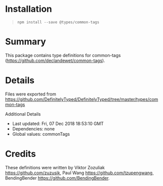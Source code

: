# Installation
> `npm install --save @types/common-tags`

# Summary
This package contains type definitions for common-tags (https://github.com/declandewet/common-tags).

# Details
Files were exported from https://github.com/DefinitelyTyped/DefinitelyTyped/tree/master/types/common-tags

Additional Details
 * Last updated: Fri, 07 Dec 2018 18:53:10 GMT
 * Dependencies: none
 * Global values: commonTags

# Credits
These definitions were written by Viktor Zozuliak <https://github.com/zuzusik>, Paul Wang <https://github.com/tzupengwang>, BendingBender <https://github.com/BendingBender>.
